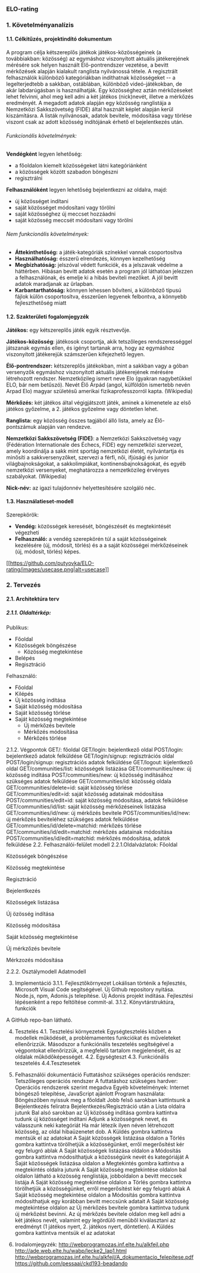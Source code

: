 ### ELO-rating

### 1. Követelményanalízis
#### 1.1. Célkitűzés, projektindító dokumentum
A program célja kétszereplős játékok játékos-közösségeinek (a továbbiakban: közösség) az egymáshoz viszonyított aktuális játékerejének mérésére sok helyen használt Élő-pontrendszer vezetése, a bevitt mérkőzések alapján kialakult ranglista nyilvánossá tétele. A regisztrált felhasználók különböző kategóriákban indíthatnak közösségeket -- a legelterjedtebb a sakkban, ostáblában, különböző videó-játékokban, de akár labdarúgásban is használhatják. Egy közösséghez aztán mérkőzéseket lehet felvinni, ahol meg kell adni a két játékos (nick)nevét, illetve a mérkőzés eredményét. A megadott adatok alapján egy közösség ranglistája a Nemzetközi Sakkszövetség (FIDE) által használt képlet alapján kerül kiszámításra. A listák nyilvánosak, adatok bevitele, módosítása vagy törlése viszont csak az adott közösség indítójának érhető el bejelentkezés után.
###### Funkcionális követelmények:
**Vendégként** legyen lehetőség:
* a főoldalon kiemelt közösségeket látni kategóriánként
* a közösségek között szabadon böngészni
* regisztrálni

**Felhasználóként** legyen lehetőség bejelentkezni az oldalra, majd:
* új közösséget indítani
* saját közösséget módosítani vagy törölni
* saját közösséghez új meccset hozzáadni
* saját közösség meccsét módosítani vagy törölni

###### Nem funkcionális követelmények:
* **Áttekinthetőség:** a játék-kategóriák színekkel vannak csoportosítva
* **Használhatóság:** ésszerű elrendezés, könnyen kezelhetőség
* **Megbízhatóság:** jelszóval védett funkciók, és a jelszavak védelme a háttérben. Hibásan bevitt adatok esetén a program jól láthatóan jelezzen a felhasználónak, és emelje ki a hibás beviteli mezőket. A jól bevitt adatok maradjanak az űrlapban.
* **Karbantarthatóság:** könnyen lehessen bővíteni, a különböző típusú fájlok külön csoportosítva, ésszerűen legyenek felbontva, a könnyebb fejleszthetőség miatt


#### 1.2. Szakterületi fogalomjegyzék
**Játékos:** egy kétszereplős játék egyik résztvevője.

**Játékos-közösség**: játékosok csoportja, akik tetszőleges rendszerességgel játszanak egymás ellen, és igényt tartanak arra, hogy az egymáshoz viszonyított játékerejük számszerűen kifejezhető legyen.

**Élő-pontrendszer:** kétszereplős játékokban, mint a sakkban vagy a góban versenyzők egymáshoz viszonyított aktuális játékerejének mérésére létrehozott rendszer.
Nemzetközileg ismert neve Elo (gyakran nagybetűkkel ELO, bár nem betűszó). Nevét Élő Árpád (angol, külföldön ismertebb nevén Arpad Elo) magyar születésű amerikai fizikaprofesszorról kapta. (Wikipedia)

**Mérkőzés:** két játékos által végigjátszott játék, aminek a kimenetele az első játékos győzelme, a 2. játékos győzelme vagy döntetlen lehet.

**Ranglista:** egy közösség összes tagjából álló lista, amely az Élő-pontszámuk alapján van rendezve.

**Nemzetközi Sakkszövetség (FIDE)**: a Nemzetközi Sakkszövetség vagy (Fédération Internationale des Échecs, FIDE) egy nemzetközi szervezet, amely koordinálja a sakk mint sportág nemzetközi életét, nyilvántartja és minősíti a sakkversenyzőket, szervezi a férfi, női, ifjúsági és junior világbajnokságokat, a sakkolimpiákat, kontinensbajnokságokat, és egyéb nemzetközi versenyeket, meghatározza a nemzetközileg érvényes szabályokat. (Wikipedia)

**Nick-név:** az igazi tulajdonnév helyettesítésére szolgáló néc.


#### 1.3. Használatieset-modell

Szerepkörök:

* **Vendég:** közösségek keresését, böngészését és megtekintését végezheti
* **Felhasználó:** a vendég szerepkörén túl a saját közösségeinek kezelésére (új, módosít, törlés) és a a saját közösségei mérkőzéseinek (új, módosít, törlés) képes. 

[[https://github.com/putyovka/ELO-rating/images/usecase.png|alt=usecase]]






### 2. Tervezés
#### 2.1. Architektúra terv
##### 2.1.1. Oldaltérkép:

Publikus:

* Főoldal
* Közösségek böngészése
	* Közösség megtekintése
* Belépés
* Regisztráció

Felhasználó:

- Főoldal
- Kilépés
- Új közösség indítása
- Saját közösség módosítása
- Saját közösség törlése
- Saját közösség megtekintése
	- Új mérkőzés bevitele
	- Mérkőzés módosítása
	- Mérkőzés törlése

2.1.2. Végpontok
GET/: főoldal
GET/login: bejelentkező oldal
POST/login: bejelentkező adatok felküldése
GET/login/signup: regisztrációs oldal
POST/login/signup: regisztrációs adatok felküldése
GET/logout: kijelentkező oldal
GET/communities/list: közösségek listázása
GET/communities/new: új közösség indítása
POST/communities/new: új közösség indításához szükséges adatok felküldése
GET/communities/id: közösség oldala
GET/communities/delete=id: saját közösség törlése
GET/communities/edit=id: saját közösség adatainak módosítása
POST/communities/edit=id: saját közösség módosítása, adatok felküldése
GET/communities/id/list: saját közösség mérkőzéseinek listázása
GET/communities/id/new: új mérkőzés bevitele
POST/communities/id/new: új mérkőzés beviteléhez szükséges adatok felküldése
GET/communities/id/delete=matchid: mérkőzés törlése
GET/communities/id/edit=matchid: mérkőzés adatainak módosítása
POST/communities/id/edit=matchid: mérkőzés módosítása, adatok felküldése
2.2. Felhasználói-felület modell
2.2.1.Oldalvázlatok:
Főoldal

Közösségek böngészése



Közösség megtekintése




Regisztráció





Bejelentkezés


Közösségek listázása





Új özösség indítása


Közösség módosítása





Saját közösség megtekintése


Új mérkzőzés bevitele




Mérkzozés módosítása




2.2.2. Osztálymodell
Adatmodell



3. Implementáció
3.1.1. Fejlesztőkörnyezet
Lokálisan történik a fejlesztés, Microsoft Visual Code segítségével.
Új Github repository nyitása.
Node.js, npm, Adonis.js telepítése.
Új Adonis projekt indítása.
Fejlesztési lépésenként a repo feltöltése commit-al.
3.1.2. Könyvtárstruktúra, funkciók

A GitHub repo-ban látható.

4. Tesztelés
4.1. Tesztelési környezetek
Egységtesztelés közben a modellek működését, a problémamentes funkciókat és műveleteket ellenőrizzük. Másodszor a funkciónális teszetelés segítségével a végpontokat ellenőrizzük, a megfelelő tartalom megjelenését, és az oldalak működőképességét.
4.2. Egységteszt
4.3. Funkciónális teszetelés
4.4.Tesztesetek

5. Felhasználói dokumentáció
Futtatáshoz szükséges operációs rendszer: Tetszőleges operációs rendszer
A futtatáshoz szükséges hardver: Operációs rendszerek szerint megadva
Egyéb követelmények: Internet böngésző telepítése, JavaScript ajánlott
Program használata:
Böngészőben nyissuk meg a főoldalt
Jobb felső sarokban kattintsunk a Bejelentkezés feliratra
Bejelentkezés/Regisztráció után a Lista oldalra jutunk
Bal alsó sarokban az Új közösség indítása gombra kattintva tudunk új közösséget indítani
Adjunk a közösségnek nevet, és válasszunk neki kategóriát
Ha már létezik ilyen néven létrehozott közösség, az oldal hibaüzenetet dob.
A Küldés gombra kattintva mentsük el az adatokat
A Saját közösségek listázása oldalon a Törlés gombra kattintva törölhetjük a közösségünket, erről megerősítést kér egy felugró ablak
A Saját közösségek listázása oldalon a Módosítás gombra kattintva módosíthatjuk a közösségünk nevét és kategóriáját
A Saját közösségek listázása oldalon a Megtekintés gombra kattintva a megtekintés oldalra jutunk
A Saját közösség megtekintése oldalon bal oldalon látható a közösség renglistája, jobboldalon a bevitt meccsek listája
A Saját közösség megtekintése oldalon a Törlés gombra kattintva törölhetjük a közösségünket, erről megerősítést kér egy felugró ablak
A Saját közösség megtekintése oldalon a Módosítás gombra kattintva módosíthatjuk egy korábban bevitt meccsünk adatait
A Saját közösség megtekintése oldalon az Új mérkőzés bevitele gombra kattintva tudunk új mérkőzést bevinni.
Az új mérkőzés bevitele oldalon meg kell adni a két játékos nevét, valamint egy legördülő menüből kiválasztani az eredményt (1 játékos nyert, 2. játékos nyert, döntetlen). 
A Küldés gombra kattintva mentsük el az adatokat

6. Irodalomjegyzék:
http://webprogramozas.inf.elte.hu/alkfejl.php
http://ade.web.elte.hu/wabp/lecke2_lap1.html
http://webprogramozas.inf.elte.hu/alkfejl/A_dokumentacio_felepitese.pdf
https://github.com/pessaai/ckd193-beadando
